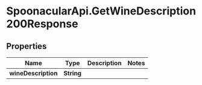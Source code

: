 # SpoonacularApi.GetWineDescription200Response

## Properties

Name | Type | Description | Notes
------------ | ------------- | ------------- | -------------
**wineDescription** | **String** |  | 


